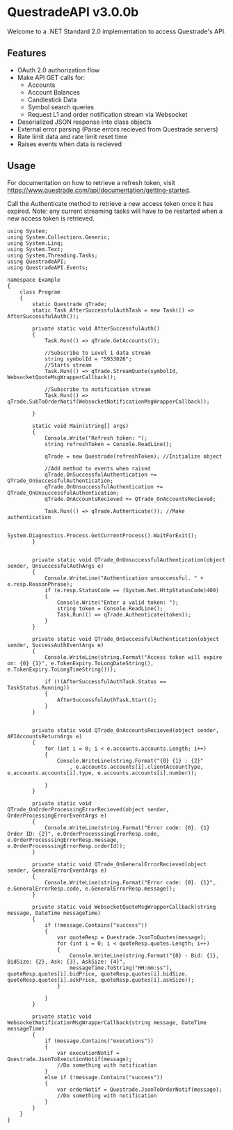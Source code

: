 # QuestradeAPI v3.0.0b
Welcome to a .NET Standard 2.0 implementation to access Questrade's API.

## Features
- OAuth 2.0 authorization flow
- Make API GET calls for:
    - Accounts
    - Account Balances
    - Candlestick Data
    - Symbol search queries
    - Request L1 and order notification stream via Websocket
- Deserialized JSON response into class objects
- External error parsing (Parse errors recieved from Questrade servers)
- Rate limit data and rate limit reset time
- Raises events when data is recieved

## Usage
For documentation on how to retrieve a refresh token, visit https://www.questrade.com/api/documentation/getting-started.

Call the Authenticate method to retrieve a new access token once it has expired. 
Note: any current streaming tasks will have to be restarted when a new access token is retrieved.
```
using System;
using System.Collections.Generic;
using System.Linq;
using System.Text;
using System.Threading.Tasks;
using QuestradeAPI;
using QuestradeAPI.Events;

namespace Example
{
    class Program
    {
        static Questrade qTrade;
        static Task AfterSuccessfulAuthTask = new Task(() => AfterSuccessfulAuth());

        private static void AfterSuccessfulAuth()
        {
            Task.Run(() => qTrade.GetAccounts());

            //Subscribe to Level 1 data stream
            string symbolId = "5953026";
            //Starts stream
            Task.Run(() => qTrade.StreamQuote(symbolId, WebsocketQuoteMsgWrapperCallback));

            //Subscribe to notification stream
            Task.Run(() => qTrade.SubToOrderNotif(WebsocketNotificationMsgWrapperCallback));

        }

        static void Main(string[] args)
        {
            Console.Write("Refresh token: ");
            string refreshToken = Console.ReadLine();

            qTrade = new Questrade(refreshToken); //Initialize object

            //Add method to events when raised
            qTrade.OnSuccessfulAuthentication += QTrade_OnSuccessfulAuthentication;
            qTrade.OnUnsuccessfulAuthentication += QTrade_OnUnsuccessfulAuthentication;
            qTrade.OnAccountsRecieved += QTrade_OnAccountsRecieved;

            Task.Run(() => qTrade.Authenticate()); //Make authentication

            System.Diagnostics.Process.GetCurrentProcess().WaitForExit();
        }
        

        private static void QTrade_OnUnsuccessfulAuthentication(object sender, UnsuccessfulAuthArgs e)
        {
            Console.WriteLine("Authentication unsuccessful. " + e.resp.ReasonPhrase);
            if (e.resp.StatusCode == (System.Net.HttpStatusCode)400)
            {
                Console.Write("Enter a valid token: ");
                string token = Console.ReadLine();
                Task.Run(() => qTrade.Authenticate(token));
            }
        }

        private static void QTrade_OnSuccessfulAuthentication(object sender, SuccessAuthEventArgs e)
        {
            Console.WriteLine(string.Format("Access token will expire on: {0} {1}", e.TokenExpiry.ToLongDateString(), e.TokenExpiry.ToLongTimeString()));

            if (!(AfterSuccessfulAuthTask.Status == TaskStatus.Running))
            {
                AfterSuccessfulAuthTask.Start();
            }
        }


        private static void QTrade_OnAccountsRecieved(object sender, APIAccountsReturnArgs e)
        {
            for (int i = 0; i < e.accounts.accounts.Length; i++)
            {
                Console.WriteLine(string.Format("{0} {1} : {2}"
                    , e.accounts.accounts[i].clientAccountType, e.accounts.accounts[i].type, e.accounts.accounts[i].number));

            }
        }

        private static void QTrade_OnOrderProcessingErrorRecieved(object sender, OrderProcessingErrorEventArgs e)
        {
            Console.WriteLine(string.Format("Error code: {0}. {1} Order ID: {2}", e.OrderProcesssingErrorResp.code, e.OrderProcesssingErrorResp.message, e.OrderProcesssingErrorResp.orderId));
        }

        private static void QTrade_OnGeneralErrorRecieved(object sender, GeneralErrorEventArgs e)
        {
            Console.WriteLine(string.Format("Error code: {0}. {1}", e.GeneralErrorResp.code, e.GeneralErrorResp.message));
        }

        private static void WebsocketQuoteMsgWrapperCallback(string message, DateTime messageTime)
        {
            if (!message.Contains("success"))
            {
                var quoteResp = Questrade.JsonToQuotes(message);
                for (int i = 0; i < quoteResp.quotes.Length; i++)
                {
                    Console.WriteLine(string.Format("{0} - Bid: {1}, BidSize: {2}, Ask: {3}, AskSize: {4}",
                    messageTime.ToString("HH:mm:ss"), quoteResp.quotes[i].bidPrice, quoteResp.quotes[i].bidSize, quoteResp.quotes[i].askPrice, quoteResp.quotes[i].askSize));
                }

            }
        }

        private static void WebsocketNotificationMsgWrapperCallback(string message, DateTime messageTime)
        {
            if (message.Contains("executions"))
            {
                var executionNotif = Questrade.JsonToExecutionNotif(message);
                //Do something with notification
            }
            else if (!message.Contains("success"))
            {
                var orderNotif = Questrade.JsonToOrderNotif(message);
                //Do something with notification
            }
        }
    }
}

```
